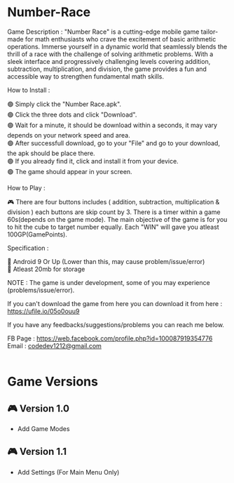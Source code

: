 # Number-Race
Game Description : "Number Race" is a cutting-edge mobile game tailor-made for math enthusiasts who crave the excitement of basic arithmetic operations. Immerse yourself in a dynamic world that seamlessly blends the thrill of a race with the challenge of solving arithmetic problems. With a sleek interface and progressively challenging levels covering addition, subtraction, multiplication, and division, the game provides a fun and accessible way to strengthen fundamental math skills.

How to Install :

🟢 Simply click the "Number Race.apk".</br>
🟢 Click the three dots and click "Download".</br>
🟢 Wait for a minute, it should be download within a seconds, it may vary depends on your network speed and area.</br>
🟢 After successfull download, go to your "File" and go to your download, the apk should be place there.</br>
🟢 If you already find it, click and install it from your device.</br>
🟢 The game should appear in your screen.</br>

How to Play :

🎮 There are four buttons includes ( addition, subtraction, multiplication & division ) each buttons are skip count by 3. There is a timer within a game 60s(depends on the game mode). The main objective of the game is for you to hit the cube to target number equally. Each "WIN" will gave you atleast 100GP(GamePoints). 

Specification :

🍭 Android 9 Or Up (Lower than this, may cause problem/issue/error)</br>
🍭 Atleast 20mb for storage

NOTE : The game is under development, some of you may experience (problems/issue/error).

If you can't download the game from here you can download it from here : https://ufile.io/05o0ouu9

If you have any feedbacks/suggestions/problems you can reach me below.

FB Page : https://web.facebook.com/profile.php?id=100087919354776</br>
Email : codedev1212@gmail.com
</br>
</br>
# Game Versions
## 🎮 Version 1.0</br>
- Add Game Modes
## 🎮 Version 1.1</br>
- Add Settings (For Main Menu Only)



